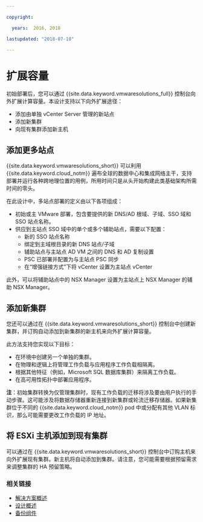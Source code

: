 ```yaml
---

copyright:

  years:  2016, 2018

lastupdated: "2018-07-10"

---
```


# 扩展容量

初始部署后，您可以通过 {{site.data.keyword.vmwaresolutions_full}} 控制台向外扩展计算容量。本设计支持以下向外扩展途径：
* 添加由单独 vCenter Server 管理的新站点
* 添加新集群
* 向现有集群添加新主机

## 添加更多站点

{{site.data.keyword.vmwaresolutions_short}} 可以利用 {{site.data.keyword.cloud_notm}} 遍布全球的数据中心和集成网络主干，支持部署并运行各种跨地理位置的用例，所用时间只是从头开始构建此类基础架构所需时间的零头。

在此设计中，多站点部署的定义由以下各项组成：
* 初始或主 VMware 部署，包含要提供的新 DNS/AD 根域、子域、SSO 域和 SSO 站点名称。
* 供应到主站点 SSO 域中的单个或多个辅助站点，需要以下配置：
   * 新的 SSO 站点名称
   * 绑定到主域根目录的新 DNS 站点/子域
   * 辅助站点与主站点 AD VM 之间的 DNS 和 AD 复制设置
   * PSC 已部署并配置为与主站点 PSC 同步
   * 在“增强链接方式”下将 vCenter 设置为主站点 vCenter

此外，可以将辅助站点中的 NSX Manager 设置为主站点上 NSX Manager 的辅助 NSX Manager。

## 添加新集群

您还可以通过在 {{site.data.keyword.vmwaresolutions_short}} 控制台中创建新集群，并订购自动添加到新集群的新主机来向外扩展计算容量。

此方法支持您实现以下目标：
* 在环境中创建另一个单独的集群。
* 在物理和逻辑上将管理工作负载与应用程序工作负载相隔离。
* 根据其他特征（例如，Microsoft SQL 数据库集群）来隔离工作负载。
* 在高可用性拓扑中部署应用程序。

**注**：初始集群转换为仅管理集群时，现有工作负载的迁移将涉及要由用户执行的手动步骤。这可能涉及将数据存储器重新连接到新集群或轮流迁移存储器。如果新集群位于不同的 {{site.data.keyword.cloud_notm}} pod 中或分配有其他 VLAN 标识，那么可能需要更改工作负载的 IP 地址。

## 将 ESXi 主机添加到现有集群

可以通过在 {{site.data.keyword.vmwaresolutions_short}} 控制台中订购主机来向外扩展现有集群。新主机将自动添加到集群。请注意，您可能需要根据预留需求来调整集群的 HA 预留策略。

### 相关链接

* [解决方案概述](solution_overview.html)
* [设计概述](design_overview.html)
* [备份组件](solution_backingup.html)
